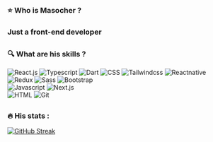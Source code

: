 ### :star: Who is Masocher ?
### Just a front-end developer

##

### :mag: What are his skills ?

<div id="badges">
  <img src="https://img.shields.io/badge/react.js-blue?style=for-the-badge&logo=react&logoColor=white" alt="React.js"/>
  <img src="https://img.shields.io/badge/typescript-blue?style=for-the-badge&logo=typescript&logoColor=white" alt="Typescript"/>
  <img src="https://img.shields.io/badge/dart-blue?style=for-the-badge&logo=dart&logoColor=white" alt="Dart"/>
  <img src="https://img.shields.io/badge/css3-blue?style=for-the-badge&logo=CSS3&logoColor=white" alt="CSS"/>
  <img src="https://img.shields.io/badge/tailwindcss-blue?style=for-the-badge&logo=tailwindcss&logoColor=white" alt="Tailwindcss"/>
    <img src="https://img.shields.io/badge/reactnative-blue?style=for-the-badge&logo=react&logoColor=white" alt="Reactnative"/>
</div>

<div id="badges">
  <img src="https://img.shields.io/badge/redux-blueviolet?style=for-the-badge&logo=redux&logoColor=white" alt="Redux"/>
  <img src="https://img.shields.io/badge/sass-blueviolet?style=for-the-badge&logo=sass&logoColor=white" alt="Sass"/>
  <img src="https://img.shields.io/badge/bootstrap-blueviolet?style=for-the-badge&logo=bootstrap&logoColor=white" alt="Bootstrap"/>
</div>

<div id="badges">
  <img src="https://img.shields.io/badge/javascript-yellow?style=for-the-badge&logo=javascript&logoColor=white" alt="Javascript"/>
  <img src="https://img.shields.io/badge/next.js-yellow?style=for-the-badge&logo=next.js&logoColor=white" alt="Next.js"/>
</div>

<div id="badges">
  <img src="https://img.shields.io/badge/html5-red?style=for-the-badge&logo=html5&logoColor=white" alt="HTML"/>
  <img src="https://img.shields.io/badge/git-red?style=for-the-badge&logo=git&logoColor=white" alt="Git"/>
</div>

##

### :fire: His stats :

[![GitHub Streak](http://github-readme-streak-stats.herokuapp.com?user=masocher&theme=dark&background=000000)](https://github.com/Masocher)
